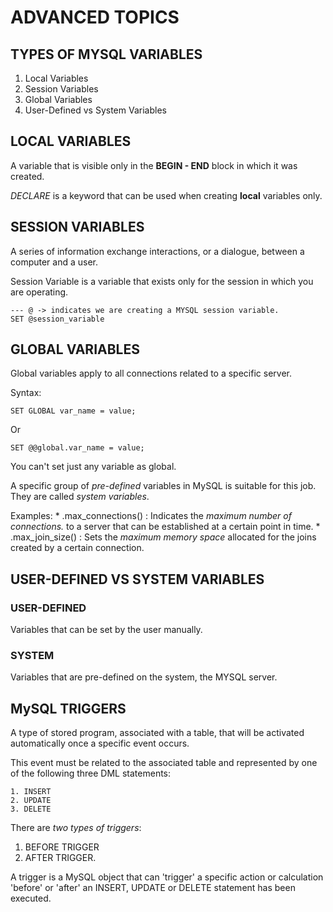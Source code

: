 # ADVANCED TOPICS 

## TYPES OF MYSQL VARIABLES 

1. Local Variables
2. Session Variables
3. Global Variables 
4. User-Defined vs System Variables


## LOCAL VARIABLES

A variable that is visible only in the **BEGIN - END** block in which it was created. 

*DECLARE* is a keyword that can be used when creating **local** variables only. 

## SESSION VARIABLES

A series of information exchange interactions, or a dialogue, between a computer and a user. 

Session Variable is a variable that exists only for the session in which you are operating. 

```
--- @ -> indicates we are creating a MYSQL session variable.                            
SET @session_variable
```

## GLOBAL VARIABLES

Global variables apply to all connections related to a specific server. 

Syntax: 
```
SET GLOBAL var_name = value;
```

Or 
```
SET @@global.var_name = value;
```

You can't set just any variable as global.

A specific group of *pre-defined* variables in MySQL is suitable for this job. They are called _*system variables*_.

Examples:
    * .max_connections() : Indicates the *maximum number of connections.* to a server that can be established at a certain point in time. 
    * .max_join_size() : Sets the *maximum memory space* allocated for the joins created by a certain connection. 


## USER-DEFINED VS SYSTEM VARIABLES

### USER-DEFINED

Variables that can be set by the user manually. 

### SYSTEM

Variables that are pre-defined on the system, the MYSQL server.

## MySQL TRIGGERS

A type of stored program, associated with a table, that will be activated automatically once a specific event occurs. 

This event must be related to the associated table and represented by one of the following three DML statements:

    1. INSERT
    2. UPDATE
    3. DELETE

There are *two types of triggers*:
1. BEFORE TRIGGER 
2. AFTER TRIGGER.

A trigger is a MySQL object that can 'trigger' a specific action or calculation 'before' or 'after' an INSERT, UPDATE or DELETE statement has been executed. 
